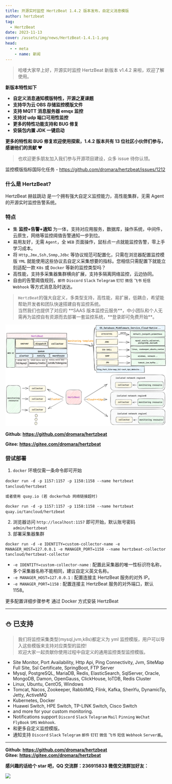 ```yaml
---
title: 开源实时监控 HertzBeat 1.4.2 版本发布，自定义消息模版
author: hertzbeat
tag:
  - HertzBeat
date: 2023-11-13
cover: /assets/img/news/HertzBeat-1.4.1-1.png
head:
  - - meta
    - name: 新闻
---
```


> 哈喽大家早上好，开源实时监控 HertzBeat 新版本 v1.4.2 来啦，欢迎了解使用。

**新版本特性如下**

- **自定义消息通知模版特性，开源之夏课题**
- **支持华为云 OBS 存储监控模版文件**
- **支持 MQTT 消息服务器 emqx 监控**
- **支持对 udp 端口可用性监控**
- **更多的特性功能支持和 BUG 修复**
- **安装包内置 JDK 一键启动**

**更多的特性和 BUG 修复欢迎使用探索，1.4.2 版本共有 13 位社区小伙伴们参与，感谢他们的贡献 ❤️**

> 也欢迎更多朋友加入我们参与开源项目建设，众多 issue 待你认领。

监控模版指标国际化任务 - https://github.com/dromara/hertzbeat/issues/1212

### 什么是 HertzBeat?

HertzBeat 赫兹跳动 是一个拥有强大自定义监控能力，高性能集群，无需 Agent 的开源实时监控告警系统。

### 特点

- 集 **监控+告警+通知** 为一体，支持对应用服务，数据库，操作系统，中间件，云原生，网络等监控阈值告警通知一步到位。
- 易用友好，无需 `Agent`，全 `WEB` 页面操作，鼠标点一点就能监控告警，零上手学习成本。
- 将 `Http,Jmx,Ssh,Snmp,Jdbc` 等协议规范可配置化，只需在浏览器配置监控模版 `YML` 就能使用这些协议去自定义采集想要的指标。您相信只需配置下就能立刻适配一款 `K8s` 或 `Docker` 等新的监控类型吗？
- 高性能，支持多采集器集群横向扩展，支持多隔离网络监控，云边协同。
- 自由的告警阈值规则，`邮件` `Discord` `Slack` `Telegram` `钉钉` `微信` `飞书` `短信` `Webhook` 等方式消息及时送达。

> `HertzBeat`的强大自定义，多类型支持，高性能，易扩展，低耦合，希望能帮助开发者和团队快速搭建自有监控系统。  
> 当然我们也提供了对应的 \*\*SAAS 版本监控云服务**，中小团队和个人无需再为监控自有资源而去部署一套监控系统，**登录即可免费开始\*\*。

![](/assets/img/news/HertzBeat-1.4.2-1.png)

**Github: https://github.com/dromara/hertzbeat**

**Gitee: https://gitee.com/dromara/hertzbeat**

### 尝试部署

1.  `docker` 环境仅需一条命令即可开始

`docker run -d -p 1157:1157 -p 1158:1158 --name hertzbeat tancloud/hertzbeat`

`或者使用 quay.io (若 dockerhub 网络链接超时)`

`docker run -d -p 1157:1157 -p 1158:1158 --name hertzbeat quay.io/tancloud/hertzbeat`

2.  浏览器访问 `http://localhost:1157` 即可开始，默认账号密码 `admin/hertzbeat`
3.  部署采集器集群

```
docker run -d -e IDENTITY=custom-collector-name -e MANAGER_HOST=127.0.0.1 -e MANAGER_PORT=1158 --name hertzbeat-collector tancloud/hertzbeat-collector
```

- `-e IDENTITY=custom-collector-name` : 配置此采集器的唯一性标识符名称，多个采集器名称不能相同，建议自定义英文名称。
- `-e MANAGER_HOST=127.0.0.1` : 配置连接主 HertzBeat 服务的对外 IP。
- `-e MANAGER_PORT=1158` : 配置连接主 HertzBeat 服务的对外端口，默认 1158。

更多配置详细步骤参考 通过 Docker 方式安装 HertzBeat

---

## ⛄ 已支持

> 我们将监控采集类型(mysql,jvm,k8s)都定义为 yml 监控模版，用户可以导入这些模版来支持对应类型的监控!  
> 欢迎大家一起贡献你使用过程中自定义的通用监控类型监控模版。

- Site Monitor, Port Availability, Http Api, Ping Connectivity, Jvm, SiteMap Full Site, Ssl Certificate, SpringBoot, FTP Server
- Mysql, PostgreSQL, MariaDB, Redis, ElasticSearch, SqlServer, Oracle, MongoDB, Damon, OpenGauss, ClickHouse, IoTDB, Redis Cluster
- Linux, Ubuntu, CentOS, Windows
- Tomcat, Nacos, Zookeeper, RabbitMQ, Flink, Kafka, ShenYu, DynamicTp, Jetty, ActiveMQ
- Kubernetes, Docker
- Huawei Switch, HPE Switch, TP-LINK Switch, Cisco Switch
- and more for your custom monitoring.
- Notifications support `Discord` `Slack` `Telegram` `Mail` `Pinning` `WeChat` `FlyBook` `SMS` `Webhook`.
- 和更多自定义监控模版。
- 通知支持 `Discord` `Slack` `Telegram` `邮件` `钉钉` `微信` `飞书` `短信` `Webhook` `Server酱`。

---

**Github: https://github.com/dromara/hertzbeat**  
**Gitee: https://gitee.com/dromara/hertzbeat**

**感兴趣的话给个 star 吧，QQ 交流群：236915833 微信交流群加好友：**

 <img src="/assets/img/news/HertzBeat-1.4.1-8.jpg" height="340">
